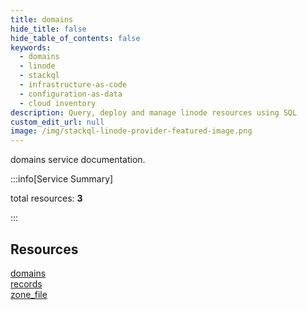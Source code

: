 ```yaml
---
title: domains
hide_title: false
hide_table_of_contents: false
keywords:
  - domains
  - linode
  - stackql
  - infrastructure-as-code
  - configuration-as-data
  - cloud inventory
description: Query, deploy and manage linode resources using SQL
custom_edit_url: null
image: /img/stackql-linode-provider-featured-image.png
---
```


domains service documentation.

:::info[Service Summary]

total resources: __3__  

:::

## Resources
<div class="row">
<div class="providerDocColumn">
<a href="/services/domains/domains/">domains</a><br />
<a href="/services/domains/records/">records</a>
</div>
<div class="providerDocColumn">
<a href="/services/domains/zone_file/">zone_file</a>
</div>
</div>
